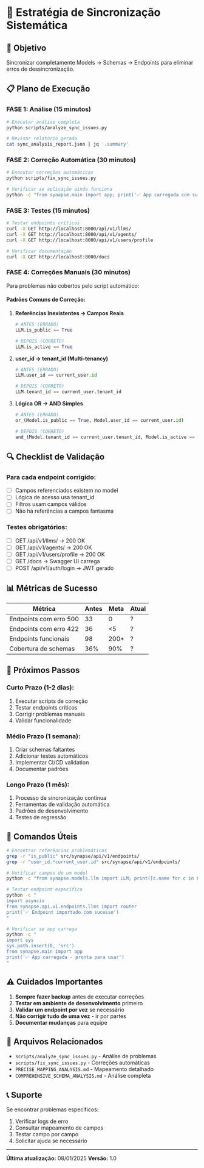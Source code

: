 # 🔄 Estratégia de Sincronização Sistemática

## 🎯 Objetivo
Sincronizar completamente Models → Schemas → Endpoints para eliminar erros de dessincronização.

## 📋 Plano de Execução

### **FASE 1: Análise** (15 minutos)
```bash
# Executar análise completa
python scripts/analyze_sync_issues.py

# Revisar relatório gerado
cat sync_analysis_report.json | jq '.summary'
```

### **FASE 2: Correção Automática** (30 minutos)
```bash
# Executar correções automáticas
python scripts/fix_sync_issues.py

# Verificar se aplicação ainda funciona
python -c "from synapse.main import app; print('✅ App carregada com sucesso')"
```

### **FASE 3: Testes** (15 minutos)
```bash
# Testar endpoints críticos
curl -X GET http://localhost:8000/api/v1/llms/
curl -X GET http://localhost:8000/api/v1/agents/
curl -X GET http://localhost:8000/api/v1/users/profile

# Verificar documentação
curl -X GET http://localhost:8000/docs
```

### **FASE 4: Correções Manuais** (30 minutos)
Para problemas não cobertos pelo script automático:

#### **Padrões Comuns de Correção:**

1. **Referências Inexistentes → Campos Reais**
   ```python
   # ANTES (ERRADO)
   LLM.is_public == True
   
   # DEPOIS (CORRETO)
   LLM.is_active == True
   ```

2. **user_id → tenant_id (Multi-tenancy)**
   ```python
   # ANTES (ERRADO)
   LLM.user_id == current_user.id
   
   # DEPOIS (CORRETO)
   LLM.tenant_id == current_user.tenant_id
   ```

3. **Lógica OR → AND Simples**
   ```python
   # ANTES (ERRADO)
   or_(Model.is_public == True, Model.user_id == current_user.id)
   
   # DEPOIS (CORRETO)
   and_(Model.tenant_id == current_user.tenant_id, Model.is_active == True)
   ```

## 🔍 Checklist de Validação

### **Para cada endpoint corrigido:**
- [ ] Campos referenciados existem no model
- [ ] Lógica de acesso usa tenant_id
- [ ] Filtros usam campos válidos
- [ ] Não há referências a campos fantasma

### **Testes obrigatórios:**
- [ ] GET /api/v1/llms/ → 200 OK
- [ ] GET /api/v1/agents/ → 200 OK
- [ ] GET /api/v1/users/profile → 200 OK
- [ ] GET /docs → Swagger UI carrega
- [ ] POST /api/v1/auth/login → JWT gerado

## 📊 Métricas de Sucesso

| Métrica | Antes | Meta | Atual |
|---------|--------|------|-------|
| Endpoints com erro 500 | 33 | 0 | ? |
| Endpoints com erro 422 | 36 | <5 | ? |
| Endpoints funcionais | 98 | 200+ | ? |
| Cobertura de schemas | 36% | 90% | ? |

## 🚀 Próximos Passos

### **Curto Prazo (1-2 dias):**
1. Executar scripts de correção
2. Testar endpoints críticos
3. Corrigir problemas manuais
4. Validar funcionalidade

### **Médio Prazo (1 semana):**
1. Criar schemas faltantes
2. Adicionar testes automáticos
3. Implementar CI/CD validation
4. Documentar padrões

### **Longo Prazo (1 mês):**
1. Processo de sincronização contínua
2. Ferramentas de validação automática
3. Padrões de desenvolvimento
4. Testes de regressão

## 📝 Comandos Úteis

```bash
# Encontrar referências problemáticas
grep -r "is_public" src/synapse/api/v1/endpoints/
grep -r "user_id.*current_user.id" src/synapse/api/v1/endpoints/

# Verificar campos de um model
python -c "from synapse.models.llm import LLM; print([c.name for c in LLM.__table__.columns])"

# Testar endpoint específico
python -c "
import asyncio
from synapse.api.v1.endpoints.llms import router
print('✅ Endpoint importado com sucesso')
"

# Verificar se app carrega
python -c "
import sys
sys.path.insert(0, 'src')
from synapse.main import app
print('✅ App carregada - pronta para usar')
"
```

## ⚠️ Cuidados Importantes

1. **Sempre fazer backup** antes de executar correções
2. **Testar em ambiente de desenvolvimento** primeiro
3. **Validar um endpoint por vez** se necessário
4. **Não corrigir tudo de uma vez** - ir por partes
5. **Documentar mudanças** para equipe

## 🔗 Arquivos Relacionados

- `scripts/analyze_sync_issues.py` - Análise de problemas
- `scripts/fix_sync_issues.py` - Correções automáticas
- `PRECISE_MAPPING_ANALYSIS.md` - Mapeamento detalhado
- `COMPREHENSIVE_SCHEMA_ANALYSIS.md` - Análise completa

## 📞 Suporte

Se encontrar problemas específicos:
1. Verificar logs de erro
2. Consultar mapeamento de campos
3. Testar campo por campo
4. Solicitar ajuda se necessário

---

**Última atualização:** 08/01/2025
**Versão:** 1.0
